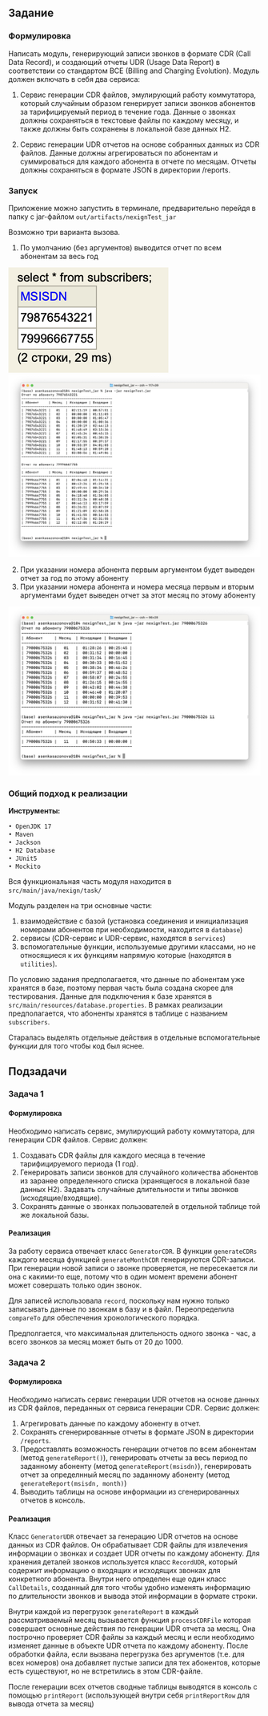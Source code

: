 ## Задание

### Формулировка
Написать модуль, генерирующий записи звонков в формате CDR (Call Data Record), и создающий отчеты UDR (Usage Data Report) в соответствии со стандартом BCE (Billing and Charging Evolution). Модуль должен включать в себя два сервиса:

1. Сервис генерации CDR файлов, эмулирующий работу коммутатора, который случайным образом генерирует записи звонков абонентов за тарифицируемый период в течение года. Данные о звонках должны сохраняться в текстовые файлы по каждому месяцу, и также должны быть сохранены в локальной базе данных H2.
    
2. Сервис генерации UDR отчетов на основе собранных данных из CDR файлов. Данные должны агрегироваться по абонентам и суммироваться для каждого абонента в отчете по месяцам. Отчеты должны сохраняться в формате JSON в директории /reports.

### Запуск
Приложение можно запустить в терминале, предварительно перейдя в папку с jar-файлом `out/artifacts/nexignTest_jar`

Возможно три варианта вызова. 
1. По умолчанию (без аргументов) выводится отчет по всем абонентам за весь год

![](https://github.com/awkward-asya/nexignTest/blob/master/images/Снимок%20экрана%202024-03-24%20в%2020.45.38.png)
![](https://github.com/awkward-asya/nexignTest/blob/master/images/Снимок%20экрана%202024-03-24%20в%2020.47.56.png)

2. При указании номера абонента первым аргументом будет выведен отчет за год по этому абоненту
3. При указании номера абонента и номера месяца первым и вторым аргументами будет выведен отчет за этот месяц по этому абоненту

![](https://github.com/awkward-asya/nexignTest/blob/master/images/Снимок%20экрана%202024-03-24%20в%2020.39.51.png)


### Общий подход к реализации

**Инструменты:**
```
• OpenJDK 17
• Maven
• Jackson
• H2 Database
• JUnit5
• Mockito
```
Вся функциональная часть модуля находится в `src/main/java/nexign/task/`

Модуль разделен на три основные части: 
1. взаимодействие с базой (установка соединения и инициализация номерами абонентов при необходимости, находится в `database`) 
2. сервисы (CDR-сервис и UDR-сервис, находятся в `services`) 
3. вспомогательные функции, используемые другими классами, но не относящиеся к их функциям напрямую которые (находятся в `utilities`). 

По условию задания предполагается, что данные по абонентам уже хранятся в базе, поэтому первая часть была создана скорее для тестирования. Данные для подключения к базе хранятся в `src/main/resources/database.properties`. В рамках реализации предполагается, что абоненты хранятся в таблице с названием `subscribers`.

Старалась выделять отдельные действия в отдельные вспомогательные функции для того чтобы код был яснее.

## Подзадачи 
### Задача 1
#### Формулировка
Необходимо написать сервис, эмулирующий работу коммутатора, для генерации CDR файлов. Сервис должен:
1. Создавать CDR файлы для каждого месяца в течение тарифицируемого периода (1 год).
2. Генерировать записи звонков для случайного количества абонентов из заранее определенного списка (хранящегося в локальной базе данных H2). Задавать случайные длительности и типы звонков (исходящие/входящие).
4. Сохранять данные о звонках пользователей в отдельной таблице той же локальной базы.
#### Реализация
За работу сервиса отвечает класс `GeneratorCDR`. В функции `generateCDRs` каждого месяца функцией `generateMonthCDR` генерируются CDR-записи. При генерации новой записи о звонке проверяется, не пересекается ли она с какими-то еще, потому что в один момент времени абонент может совершать только один звонок. 

Для записей использовала `record`, поскольку нам нужно только записывать данные по звонкам в базу и в файл. Переопределила `compareTo` для обеспечения хронологического порядка.

Предполгается, что максимальная длительность одного звонка - час, а всего звонков за месяц может быть от 20 до 1000.

### Задача 2
#### Формулировка
Необходимо написать сервис генерации UDR отчетов на основе данных из CDR файлов, переданных от сервиса генерации CDR. Сервис должен:
1. Агрегировать данные по каждому абоненту в отчет.
2. Сохранять сгенерированные отчеты в формате JSON в директории `/reports`.
3. Предоставлять возможность генерации отчетов по всем абонентам (метод `generateReport()`), генерировать отчеты за весь период по заданному абоненту (метод `generateReport(msisdn)`), генерировать отчет за определнный месяц по заданному абоненту (метод `generateReport(msisdn, month)`) 
4. Выводить таблицы на основе информации из сгенерированных отчетов в консоль.

#### Реализация
Класс `GeneratorUDR` отвечает за генерацию UDR отчетов на основе данных из CDR файлов. Он обрабатывает CDR файлы для извлечения информации о звонках и создает UDR отчеты по каждому абоненту. Для хранения деталей звонков используется класс `RecordUDR`, который содержит информацию о входящих и исходящих звонках для конкретного абонента. Внутри него определен еще один класс `CallDetails`, созданный для того чтобы удобно изменять информацию по длительности звонков и вывода этой информации в формате строки.

Внутри каждой из перегрузок `generateReport` в каждый рассматриваемый месяц вызывается функция `processCDRFile` которая совершает основные действия по генерации UDR отчета за месяц. Она построчно проверяет CDR файлы за каждый месяц и если необходимо изменяет данные в объекте UDR отчета по каждому абоненту. После обработки файла, если вызвана перегрузка без аргументов (т.е. для всех номеров) она добавляет пустые записи для тех абонентов, которые есть существуют, но не встретились в этом CDR-файле.

После генерации всех отчетов сводные таблицы выводятся в консоль с помощью `printReport` (использующей внутри себя `printReportRow` для вывода отчета за месяц)

